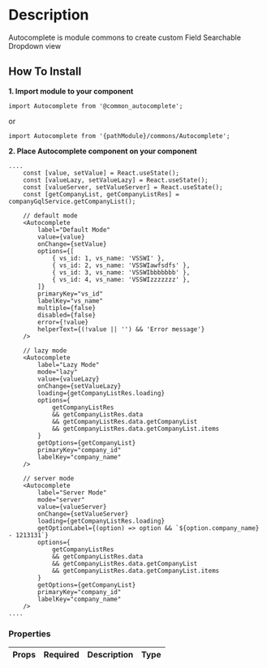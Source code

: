 # Description

Autocomplete is module commons to create custom Field Searchable Dropdown view


## How To Install

**1. Import module to your component**
```node
import Autocomplete from '@common_autocomplete';
```

or

```node
import Autocomplete from '{pathModule}/commons/Autocomplete';
```

**2. Place Autocomplete component on your component**

```node
....
    const [value, setValue] = React.useState();
    const [valueLazy, setValueLazy] = React.useState();
    const [valueServer, setValueServer] = React.useState();
    const [getCompanyList, getCompanyListRes] = companyGqlService.getCompanyList();

    // default mode
    <Autocomplete
        label="Default Mode"
        value={value}
        onChange={setValue}
        options={[
            { vs_id: 1, vs_name: 'VSSWI' },
            { vs_id: 2, vs_name: 'VSSWIawfsdfs' },
            { vs_id: 3, vs_name: 'VSSWIbbbbbbb' },
            { vs_id: 4, vs_name: 'VSSWIzzzzzzz' },
        ]}
        primaryKey="vs_id"
        labelKey="vs_name"
        multiple={false}
        disabled={false}
        error={!value}
        helperText={(!value || '') && 'Error message'}
    />

    // lazy mode
    <Autocomplete
        label="Lazy Mode"
        mode="lazy"
        value={valueLazy}
        onChange={setValueLazy}
        loading={getCompanyListRes.loading}
        options={
            getCompanyListRes
            && getCompanyListRes.data
            && getCompanyListRes.data.getCompanyList
            && getCompanyListRes.data.getCompanyList.items
        }
        getOptions={getCompanyList}
        primaryKey="company_id"
        labelKey="company_name"
    />

    // server mode
    <Autocomplete
        label="Server Mode"
        mode="server"
        value={valueServer}
        onChange={setValueServer}
        loading={getCompanyListRes.loading}
        getOptionLabel={(option) => option && `${option.company_name} - 1213131`}
        options={
            getCompanyListRes
            && getCompanyListRes.data
            && getCompanyListRes.data.getCompanyList
            && getCompanyListRes.data.getCompanyList.items
        }
        getOptions={getCompanyList}
        primaryKey="company_id"
        labelKey="company_name"
    />
....
```

### Properties
| Props       | Required | Description | Type |
| :---        | :---     | :---        |:---  |

